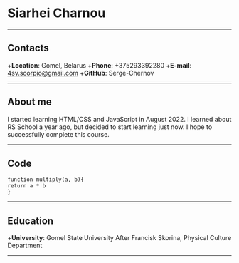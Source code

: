 # Siarhei Charnou
***
## Contacts
+__Location__: Gomel, Belarus
+__Phone__: +375293392280
+__E-mail__: 4sv.scorpio@gmail.com
+__GitHub__: Serge-Chernov
***
## About me
I started learning HTML/CSS and JavaScript in August 2022. I learned about RS School a year ago, 
but decided to start learning just now. I hope to successfully complete this course.
***
## Code
```
function multiply(a, b){
return a * b
}
```
***
## Education
+__University__: Gomel State University After Francisk Skorina, Physical Culture Department
***